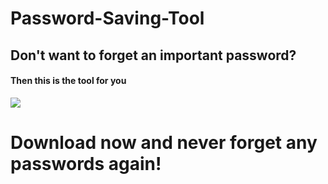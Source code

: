 # Password-Saving-Tool
## Don't want to forget an important password?
#### Then this is the tool for you
![](http://simpleicon.com/wp-content/uploads/lock-2.png)
# Download now and never forget any passwords again!
